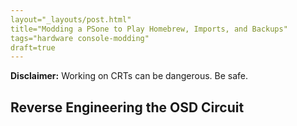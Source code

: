 ```yaml
---
layout="_layouts/post.html"
title="Modding a PSone to Play Homebrew, Imports, and Backups"
tags="hardware console-modding"
draft=true
---
```




**Disclaimer:** Working on CRTs can be dangerous. Be safe.


## Reverse Engineering the OSD Circuit


